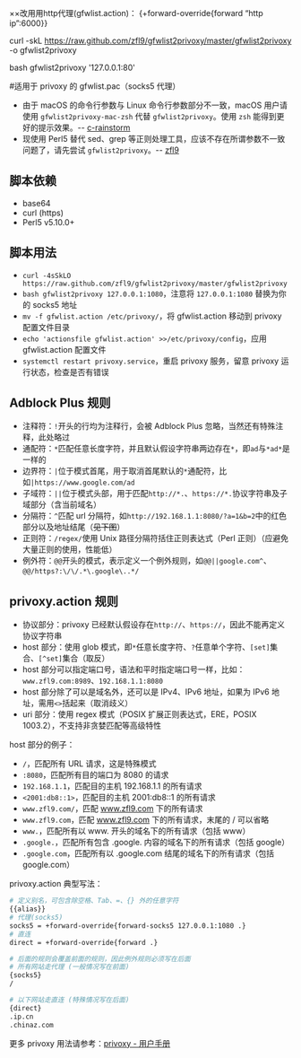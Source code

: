 ××改用用http代理(gfwlist.action)： {+forward-override{forward “http ip”:6000}}

curl -skL https://raw.github.com/zfl9/gfwlist2privoxy/master/gfwlist2privoxy -o gfwlist2privoxy

bash gfwlist2privoxy '127.0.0.1:80'

#适用于 privoxy 的 gfwlist.pac（socks5 代理）

- 由于 macOS 的命令行参数与 Linux 命令行参数部分不一致，macOS 用户请使用 `gfwlist2privoxy-mac-zsh` 代替 `gfwlist2privoxy`。使用 `zsh` 能得到更好的提示效果。-- [c-rainstorm](https://github.com/c-rainstorm)
- 现使用 Perl5 替代 sed、grep 等正则处理工具，应该不存在所谓参数不一致问题了，请先尝试 `gfwlist2privoxy`。-- [zfl9](https://github.com/zfl9)

## 脚本依赖
- base64
- curl (https)
- Perl5 v5.10.0+

## 脚本用法
- `curl -4sSkLO https://raw.github.com/zfl9/gfwlist2privoxy/master/gfwlist2privoxy`
- `bash gfwlist2privoxy 127.0.0.1:1080`，注意将 `127.0.0.1:1080` 替换为你的 socks5 地址
- `mv -f gfwlist.action /etc/privoxy/`，将 gfwlist.action 移动到 privoxy 配置文件目录
- `echo 'actionsfile gfwlist.action' >>/etc/privoxy/config`，应用 gfwlist.action 配置文件
- `systemctl restart privoxy.service`，重启 privoxy 服务，留意 privoxy 运行状态，检查是否有错误

## Adblock Plus 规则
- 注释符：`!`开头的行均为注释行，会被 Adblock Plus 忽略，当然还有特殊注释，此处略过
- 通配符：`*`匹配任意长度字符，并且默认假设字符串两边存在`*`，即`ad`与`*ad*`是一样的
- 边界符：`|`位于模式首尾，用于取消首尾默认的`*`通配符，比如`|https://www.google.com/ad`
- 子域符：`||`位于模式头部，用于匹配`http://*.`、`https://*.`协议字符串及子域部分（含当前域名）
- 分隔符：`^`匹配 url 分隔符，如`http://192.168.1.1:8080/?a=1&b=2`中的红色部分以及地址结尾（~~见下图~~）
- 正则符：`/regex/`使用 Unix 路径分隔符括住正则表达式（Perl 正则）（应避免大量正则的使用，性能低）
- 例外符：`@@`开头的模式，表示定义一个例外规则，如`@@||google.com^`、`@@/https?:\/\/.*\.google\..*/`

## privoxy.action 规则
- 协议部分：privoxy 已经默认假设存在`http://`、`https://`，因此不能再定义协议字符串
- host 部分：使用 glob 模式，即`*`任意长度字符、`?`任意单个字符、`[set]`集合、`[^set]`集合（取反）
- host 部分可以指定端口号，语法和平时指定端口号一样，比如：`www.zfl9.com:8989`、`192.168.1.1:8080`
- host 部分除了可以是域名外，还可以是 IPv4、IPv6 地址，如果为 IPv6 地址，需用`<>`括起来（取消歧义）
- uri 部分：使用 regex 模式（POSIX 扩展正则表达式，ERE，POSIX 1003.2），不支持非贪婪匹配等高级特性

host 部分的例子：
- `/`，匹配所有 URL 请求，这是特殊模式
- `:8080`，匹配所有目的端口为 8080 的请求
- `192.168.1.1`，匹配目的主机 192.168.1.1 的所有请求
- `<2001:db8::1>`，匹配目的主机 2001:db8::1 的所有请求
- `www.zfl9.com/`，匹配 www.zfl9.com 下的所有请求
- `www.zfl9.com`，匹配 www.zfl9.com 下的所有请求，末尾的 / 可以省略
- `www.`，匹配所有以 www. 开头的域名下的所有请求（包括 www）
- `.google.`，匹配所有包含 .google. 内容的域名下的所有请求（包括 google）
- `.google.com`，匹配所有以 .google.com 结尾的域名下的所有请求（包括 google.com）

privoxy.action 典型写法：
``` bash
# 定义别名，可包含除空格、Tab、=、{} 外的任意字符
{{alias}}
# 代理(socks5)
socks5 = +forward-override{forward-socks5 127.0.0.1:1080 .}
# 直连
direct = +forward-override{forward .}

# 后面的规则会覆盖前面的规则，因此例外规则必须写在后面
# 所有网站走代理 (一般情况写在前面)
{socks5}
/

# 以下网站走直连 (特殊情况写在后面)
{direct}
.ip.cn
.chinaz.com
```

更多 privoxy 用法请参考：[privoxy - 用户手册](https://www.privoxy.org/user-manual/)
